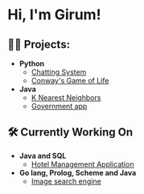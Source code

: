 <h1>Hi, I'm Girum! <br/><a </a></h1>


<h2>👨‍💻 Projects:</h2>


- <b>Python</b>
  - [Chatting System](https://github.com/Girum-T/ChattingSystem.git)
  - [Conway's Game of Life](https://github.com/Girum-T/GameofLife.git)
- <b>Java</b>
  - [K Nearest Neighbors](https://github.com/Girum-T/KNearestNeighbors.git) 
  - [Government app](https://github.com/Girum-T/GovernementApp.git) 

<h2>🛠️ Currently Working On</h2>

- <b>Java and SQL</b>
  - [Hotel Management Application]()
- <b>Go lang, Prolog, Scheme and Java</b>
   - [Image search engine]()




<!--
**joshmadakor1/joshmadakor1** is a ✨ _special_ ✨ repository because its `README.md` (this file) appears on your GitHub profile.

Here are some ideas to get you started:

- 🔭 I’m currently working on ...
- 🌱 I’m currently learning ...
- 👯 I’m looking to collaborate on ...
- 🤔 I’m looking for help with ...
- 💬 Ask me about ...
- 📫 How to reach me: ...
- 😄 Pronouns: ...
- ⚡ Fun fact: ...
-->
